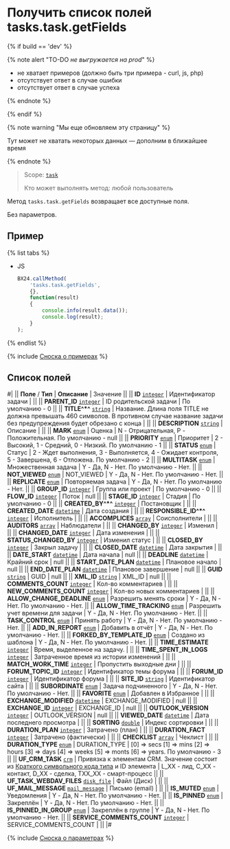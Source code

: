 # Получить список полей tasks.task.getFields

{% if build == 'dev' %}

{% note alert "TO-DO _не выгружается на prod_" %}

- не хватает примеров (должно быть три примера - curl, js, php)
- отсутствует ответ в случае ошибки
- отсутствует ответ в случае успеха
 
{% endnote %}

{% endif %}

{% note warning "Мы еще обновляем эту страницу" %}

Тут может не хватать некоторых данных — дополним в ближайшее время

{% endnote %}

> Scope: [`task`](../scopes/permissions.md)
>
> Кто может выполнять метод: любой пользователь

Метод `tasks.task.getFields` возвращает все доступные поля.

Без параметров.

## Пример

{% list tabs %}

- JS

    ```js
    BX24.callMethod(
        'tasks.task.getFields',
        {},
        function(result)
        {
            console.info(result.data());
            console.log(result);
        }
    );
    ```

{% endlist %}

{% include [Сноска о примерах](../../_includes/examples.md) %}

## Список полей

#|
|| **Поле** / **Тип** | **Описание** | Значение ||
|| **ID**
[`integer`](../data-types.md) | Идентификатор задачи | ||
|| **PARENT_ID**
[`integer`](../data-types.md) | ID родительской задачи | По умолчанию - 0 ||
|| **TITLE^*^**
[`string`](../data-types.md) | Название. Длина поля TITLE не должна превышать 460 символов. В противном случае название задачи без предупреждения будет обрезано с конца | ||
|| **DESCRIPTION**
[`string`](../data-types.md) | Описание | ||
|| **MARK**
[`enum`](../data-types.md) | Оценка | N - Отрицательная,
P - Положительная.
По умолчанию - null ||
|| **PRIORITY**
[`enum`](../data-types.md) | Приоритет | 2 - Высокий,
1 - Средний,
0 - Низкий.
По умолчанию - 1 ||
|| **STATUS**
[`enum`](../data-types.md) | Статус | 2 - Ждет выполнения,
3 - Выполняется,
4 - Ожидает контроля,
5 - Завершена,
6 - Отложена.
По умолчанию - 2 ||
|| **MULTITASK**
[`enum`](../data-types.md) | Множественная задача | Y - Да,
N - Нет.
По умолчанию - Нет. ||
|| **NOT_VIEWED**
[`enum`](../data-types.md) | NOT_VIEWED | Y - Да,
N - Нет.
По умолчанию - Нет. ||
|| **REPLICATE**
[`enum`](../data-types.md) | Повторяемая задача | Y - Да,
N - Нет.
По умолчанию - Нет. ||
|| **GROUP_ID**
[`integer`](../data-types.md) | Группа или проект | По умолчанию - 0 ||
|| **FLOW_ID**
[`integer`](../data-types.md) | Поток | null ||
|| **STAGE_ID**
[`integer`](../data-types.md) | Стадия | По умолчанию - 0 ||
|| **CREATED_BY^*^**
[`integer`](../data-types.md) | Постановщик | ||
|| **CREATED_DATE**
[`datetime`](../data-types.md) | Дата создания | ||
|| **RESPONSIBLE_ID^*^**
[`integer`](../data-types.md) | Исполнитель | ||
|| **ACCOMPLICES**
[`array`](../data-types.md) | Соисполнители | ||
|| **AUDITORS**
[`array`](../data-types.md) | Наблюдатели | ||
|| **CHANGED_BY**
[`integer`](../data-types.md) | Изменил | ||
|| **CHANGED_DATE**
[`integer`](../data-types.md) | Дата изменения | ||
|| **STATUS_CHANGED_BY**
[`integer`](../data-types.md) | Изменил статус | ||
|| **CLOSED_BY**
[`integer`](../data-types.md) | Закрыл задачу | ||
|| **CLOSED_DATE**
[`datetime`](../data-types.md) | Дата закрытия | ||
|| **DATE_START**
[`datetime`](../data-types.md) | Дата начала | null ||
|| **DEADLINE**
[`datetime`](../data-types.md) | Крайний срок | null ||
|| **START_DATE_PLAN**
[`datetime`](../data-types.md) | Плановое начало | null ||
|| **END_DATE_PLAN**
[`datetime`](../data-types.md) | Плановое завершение | null ||
|| **GUID**
[`string`](../data-types.md) | GUID | null ||
|| **XML_ID**
[`string`](../data-types.md) | XML_ID | null ||
|| **COMMENTS_COUNT**
[`integer`](../data-types.md) | Кол-во комментариев | ||
|| **NEW_COMMENTS_COUNT**
[`integer`](../data-types.md) | Кол-во новых комментариев | ||
|| **ALLOW_CHANGE_DEADLINE**
[`enum`](../data-types.md) | Разрешить менять сроки | Y - Да,
N - Нет.
По умолчанию - Нет. ||
|| **ALLOW_TIME_TRACKING**
[`enum`](../data-types.md) | Разрешить учет времени для задачи | Y - Да,
N - Нет.
По умолчанию - Нет. ||
|| **TASK_CONTROL**
[`enum`](../data-types.md) | Принять работу | Y - Да,
N - Нет.
По умолчанию - Нет. ||
|| **ADD_IN_REPORT**
[`enum`](../data-types.md) | Добавить в отчёт | Y - Да,
N - Нет.
По умолчанию - Нет. ||
|| **FORKED_BY_TEMPLATE_ID**
[`enum`](../data-types.md) | Создано из шаблона | Y - Да,
N - Нет.
По умолчанию - Нет. ||
|| **TIME_ESTIMATE**
[`integer`](../data-types.md) | Время, выделенное на задачу. | ||
|| **TIME_SPENT_IN_LOGS**
[`integer`](../data-types.md) | Затраченное время из истории изменений | ||
|| **MATCH_WORK_TIME**
[`integer`](../data-types.md) | Пропустить выходные дни | ||
|| **FORUM_TOPIC_ID**
[`integer`](../data-types.md) | Идентификатор темы форума | ||
|| **FORUM_ID**
[`integer`](../data-types.md) | Идентификатор форума | ||
|| **SITE_ID**
[`string`](../data-types.md) | Идентификатор сайта | ||
|| **SUBORDINATE**
[`enum`](../data-types.md) | Задача подчиненного | Y - Да,
N - Нет.
По умолчанию - Нет. ||
|| **FAVORITE**
[`enum`](../data-types.md) | Добавлен в Избранное | ||
|| **EXCHANGE_MODIFIED**
[`datetime`](../data-types.md) | EXCHANGE_MODIFIED | null ||
|| **EXCHANGE_ID**
[`integer`](../data-types.md) | EXCHANGE_ID | null ||
|| **OUTLOOK_VERSION**
[`integer`](../data-types.md) | OUTLOOK_VERSION | null ||
|| **VIEWED_DATE**
[`datetime`](../data-types.md) | Дата последнего просмотра | ||
|| **SORTING**
[`double`](../data-types.md) | Индекс сортировки | ||
|| **DURATION_PLAN**
[`integer`](../data-types.md) | Затрачено (план) | ||
|| **DURATION_FACT**
[`integer`](../data-types.md) | Затрачено (фактически) | ||
|| **CHECKLIST**
[`array`](../data-types.md) | Чеклист | ||
|| **DURATION_TYPE**
[`enum`](../data-types.md) | DURATION_TYPE | \[0\] => secs
\[1\] => mins
\[2\] => hours
\[3\] => days
\[4\] => weeks
\[5\] => monts
\[6\] => years.
По умолчанию - 3 ||
|| **UF_CRM_TASK**
[`crm`](../data-types.md) | Привязка к элементам CRM. Значение состоит из 
[Краткого символьного кода типа](../crm/data-types.md#object_type) и ID элемента | L_XX -  лид,
C_XX - контакт,
D_XX - сделка, 
TXX_XX - смарт-процесс ||
|| **UF_TASK_WEBDAV_FILES**
[`disk_file`](../data-types.md) | Файл (Диск) | ||
|| **UF_MAIL_MESSAGE**
[`mail_message`](../data-types.md) | Письмо (email) | ||
|| **IS_MUTED**
[`enum`](../data-types.md) | Уведомления | Y - Да,
N - Нет.
По умолчанию - Нет. ||
|| **IS_PINNED**
[`enum`](../data-types.md) | Закреплён | Y - Да,
N - Нет.
По умолчанию - Нет. ||
|| **IS_PINNED_IN_GROUP**
[`enum`](../data-types.md) | Закреплён в группе | Y - Да,
N - Нет.
По умолчанию - Нет. ||
|| **SERVICE_COMMENTS_COUNT**
[`integer`](../data-types.md) | SERVICE_COMMENTS_COUNT | ||
|#

{% include [Сноска о параметрах](../../_includes/required.md) %}